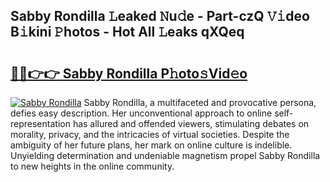 ## Sabby Rondilla 𝙻eaked 𝙽u𝚍e - Part-czQ 𝚅𝚒deo B𝚒kini 𝙿hotos - Hot All 𝙻eaks qXQeq

# <h2><a href="http://ld2rhx1.urlbe.top/?page=Sabby+Rondilla">🔗🔗👉👉 Sabby Rondilla P𝚑oto𝚜Vid𝚎o</a></h2>

[![Sabby Rondilla](https://i.imgur.com/eBuTRDB.gif)](http://ld2rhx1.urlbe.top/?page=Sabby+Rondilla)
Sabby Rondilla, a multifaceted and provocative persona, defies easy description. Her unconventional approach to online self-representation has allured and offended viewers, stimulating debates on morality, privacy, and the intricacies of virtual societies. Despite the ambiguity of her future plans, her mark on online culture is indelible. Unyielding determination and undeniable magnetism propel Sabby Rondilla to new heights in the online community.
